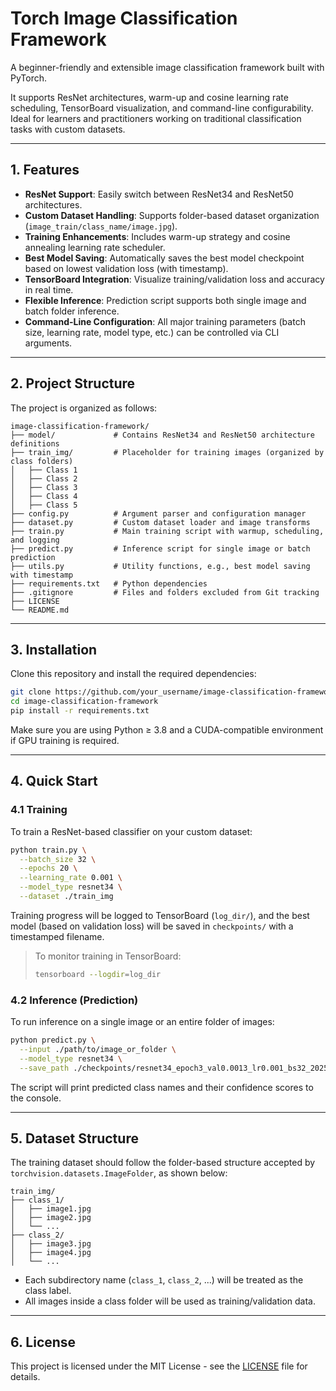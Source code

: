 # Torch Image Classification Framework

A beginner-friendly and extensible image classification framework built with PyTorch.

It supports ResNet architectures, warm-up and cosine learning rate scheduling, TensorBoard visualization, and command-line configurability. Ideal for learners and practitioners working on traditional classification tasks with custom datasets.

---

## 1. Features

- **ResNet Support**: Easily switch between ResNet34 and ResNet50 architectures.
- **Custom Dataset Handling**: Supports folder-based dataset organization (`image_train/class_name/image.jpg`).
- **Training Enhancements**: Includes warm-up strategy and cosine annealing learning rate scheduler.
- **Best Model Saving**: Automatically saves the best model checkpoint based on lowest validation loss (with timestamp).
- **TensorBoard Integration**: Visualize training/validation loss and accuracy in real time.
- **Flexible Inference**: Prediction script supports both single image and batch folder inference.
- **Command-Line Configuration**: All major training parameters (batch size, learning rate, model type, etc.) can be controlled via CLI arguments.

---

## 2. Project Structure

The project is organized as follows:
```plaintext
image-classification-framework/
├── model/             # Contains ResNet34 and ResNet50 architecture definitions
├── train_img/         # Placeholder for training images (organized by class folders)
│   ├── Class 1               
│   ├── Class 2
│   ├── Class 3               
│   ├── Class 4
│   ├── Class 5                         
├── config.py          # Argument parser and configuration manager
├── dataset.py         # Custom dataset loader and image transforms
├── train.py           # Main training script with warmup, scheduling, and logging
├── predict.py         # Inference script for single image or batch prediction
├── utils.py           # Utility functions, e.g., best model saving with timestamp
├── requirements.txt   # Python dependencies
├── .gitignore         # Files and folders excluded from Git tracking
├── LICENSE            
└── README.md          
```

---

## 3. Installation

Clone this repository and install the required dependencies:

```bash
git clone https://github.com/your_username/image-classification-framework.git
cd image-classification-framework
pip install -r requirements.txt
```
Make sure you are using Python ≥ 3.8 and a CUDA-compatible environment if GPU training is required.

---

## 4. Quick Start

### 4.1 Training

To train a ResNet-based classifier on your custom dataset:

```bash
python train.py \
  --batch_size 32 \
  --epochs 20 \
  --learning_rate 0.001 \
  --model_type resnet34 \
  --dataset ./train_img
```

Training progress will be logged to TensorBoard (`log_dir/`), and the best model (based on validation loss) will be saved in `checkpoints/` with a timestamped filename.

> To monitor training in TensorBoard:
>
> ```bash
> tensorboard --logdir=log_dir
> ```

### 4.2 Inference (Prediction)

To run inference on a single image or an entire folder of images:

```bash
python predict.py \
  --input ./path/to/image_or_folder \
  --model_type resnet34 \
  --save_path ./checkpoints/resnet34_epoch3_val0.0013_lr0.001_bs32_20250601_125517.pth
```

The script will print predicted class names and their confidence scores to the console.

---

## 5. Dataset Structure

The training dataset should follow the folder-based structure accepted by `torchvision.datasets.ImageFolder`, as shown below:

```
train_img/
├── class_1/
│   ├── image1.jpg
│   ├── image2.jpg
│   └── ...
├── class_2/
│   ├── image3.jpg
│   ├── image4.jpg
│   └── ...
```

* Each subdirectory name (`class_1`, `class_2`, ...) will be treated as the class label.
* All images inside a class folder will be used as training/validation data.

---

## 6. License

This project is licensed under the MIT License - see the [LICENSE](LICENSE) file for details.
